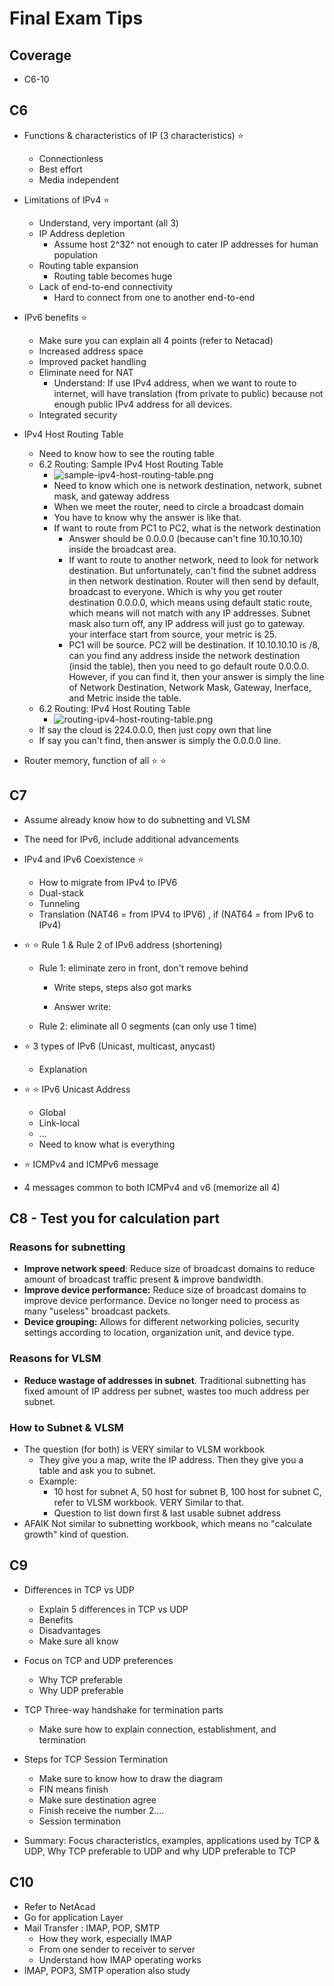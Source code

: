 # Final Exam Tips

## Coverage

- C6-10

## C6

- Functions & characteristics of IP (3 characteristics) :star:
  - Connectionless
  - Best effort
  - Media independent
- Limitations of IPv4 :star:
  - Understand, very important (all 3)
  - IP Address depletion
    - Assume host 2^32^ not enough to cater IP addresses for human population
  - Routing table expansion
    - Routing table becomes huge
  - Lack of end-to-end connectivity
    - Hard to connect from one to another end-to-end
- IPv6 benefits :star:
  - Make sure you can explain all 4 points (refer to Netacad)
  - Increased address space
  - Improved packet handling
  - Eliminate need for NAT
    - Understand: If use IPv4 address, when we want to route to internet, will have translation (from private to public) because not enough public IPv4 address for all devices.
  - Integrated security

- IPv4 Host Routing Table
  - Need to know how to see the routing table
  - 6.2 Routing: Sample IPv4 Host Routing Table
    - ![sample-ipv4-host-routing-table.png](lecture-img/final-tips/sample-ipv4-host-routing-table.png)
    - Need to know which one is network destination, network, subnet mask, and gateway address
    - When we meet the router, need to circle a broadcast domain
    - You have to know why the answer is like that. 
    - If want to route from PC1 to PC2, what is the network destination
      - Answer should be 0.0.0.0 (because can't fine 10.10.10.10) inside the broadcast area.
      - If want to route to another network, need to look for network destination. But unfortunately, can't find the subnet address in then network destination. Router will then send by default, broadcast to everyone. Which is why you get router destination 0.0.0.0, which means using default static route, which means will not match with any IP addresses. Subnet mask also turn off, any IP address will just go to gateway. your interface start from source, your metric is 25.
      - PC1 will be source. PC2 will be destination. If 10.10.10.10 is /8, can you find any address inside the network destination (insid the table), then you need to go default route 0.0.0.0. However, if you can find it, then your answer is simply the line of Network Destination, Network Mask, Gateway, Inerface, and Metric inside the table.
  - 6.2 Routing: IPv4 Host Routing Table
    - ![routing-ipv4-host-routing-table.png](lecture-img/final-tips/routing-ipv4-host-routing-table.png)
  - If say the cloud is 224.0.0.0, then just copy own that line
  - If say you can't find, then answer is simply the 0.0.0.0 line.

- Router memory, function of all :star: :star:

## C7

- Assume already know how to do subnetting and VLSM

- The need for IPv6, include additional advancements

- IPv4 and IPv6 Coexistence :star:

  - How to migrate from IPv4 to IPV6
  - Dual-stack
  - Tunneling
  - Translation (NAT46 = from IPV4 to IPV6) , if (NAT64 = from IPv6 to IPv4)

- :star: :star: Rule 1 & Rule 2 of IPv6 address (shortening)

  - Rule 1: eliminate zero in front, don't remove behind

    - Write steps, steps also got marks

    - Answer write:

      

  - Rule 2: eliminate all 0 segments (can only use 1 time)

- :star: 3 types of IPv6 (Unicast, multicast, anycast)

  - Explanation 

- :star: :star: IPv6 Unicast Address

  - Global
  - Link-local
  - ...
  - Need to know what is everything

-  :star: ICMPv4 and ICMPv6 message

  - 4 messages common to both ICMPv4 and v6 (memorize all 4)

## C8 - Test you for calculation part

### Reasons for subnetting

- **Improve network speed**: Reduce size of broadcast domains to reduce amount of broadcast traffic present & improve bandwidth.
- **Improve device performance:** Reduce size of broadcast domains to improve device performance. Device no longer need to process as many "useless" broadcast packets.
- **Device grouping:** Allows for different networking policies, security settings according to location, organization unit, and device type.

### Reasons for VLSM

- **Reduce wastage of addresses in subnet**. Traditional subnetting has fixed amount of IP address per subnet, wastes too much address per subnet.

### How to Subnet & VLSM

- The question (for both) is VERY similar to VLSM workbook
  - They give you a map, write the IP address. Then they give you a table and ask you to subnet.
  - Example: 
    - 10 host for subnet A, 50 host for subnet B, 100 host for subnet C, refer to VLSM workbook. VERY Similar to that.
    - Question to list down first & last usable subnet address
- AFAIK Not similar to subnetting workbook, which means no "calculate growth" kind of question.

## C9

- Differences in TCP vs UDP
  - Explain 5 differences in TCP vs UDP
  - Benefits
  - Disadvantages
  - Make sure all know
- Focus on TCP and UDP preferences
  - Why TCP preferable
  - Why UDP preferable
- TCP Three-way handshake for termination parts
  - Make sure how to explain connection, establishment, and termination
- Steps for TCP Session Termination
  - Make sure to know how to draw the diagram
  - FIN means finish
  - Make sure destination agree
  - Finish receive the number 2....
  - Session termination

- Summary: Focus characteristics, examples, applications used by TCP & UDP, Why TCP preferable to UDP and why UDP preferable to TCP

## C10

- Refer to NetAcad
- Go for application Layer
- Mail Transfer : IMAP, POP, SMTP
  - How they work, especially IMAP
  - From one sender to receiver to server
  - Understand how IMAP operating works
- IMAP, POP3, SMTP operation also study



